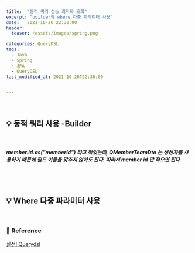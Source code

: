 ```yaml
---
title:  "동적 쿼리 성능 최적화 조회"
excerpt: "builder와 where 다중 파라미터 사용"
date:   2021-10-26 22:30:00
header:
  teaser: /assets/images/spring.png

categories: QueryDSL
tags:
  - Java
  - Spring
  - JPA
  - QueryDSL
last_modified_at: 2021-10-26T22:30:00


---
```


<br/>

## 💡 동적 쿼리 사용 -Builder

<script src="https://gist.github.com/ShinDongHun1/18c57bbffa5c356c50a71b644cc74e80.js"></script>

<br/>

<script src="https://gist.github.com/ShinDongHun1/432c688c5b9a5c69193b6f69c5fe8da6.js"></script>

##### member.id.as("memberId") 라고 적었는데, QMemberTeamDto 는 생성자를 사용하기 때문에 필드 이름을 맞추지 않아도 된다. 따라서 member.id 만 적으면 된다

<br/>

<br/>

## 💡 Where 다중 파라미터 사용

<script src="https://gist.github.com/ShinDongHun1/931030f243d6065cb58af6add8e3f3c3.js"></script>

<br/>

### 📔 Reference

[실전! Querydsl](https://www.inflearn.com/course/Querydsl-%EC%8B%A4%EC%A0%84/dashboard)


